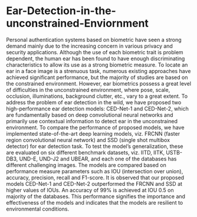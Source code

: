 # Ear-Detection-in-the-unconstrained-Enviornment

Personal authentication systems based on biometric have seen a strong demand mainly due to the increasing concern in various privacy and security applications. Although the use of each biometric trait is problem dependent, the human ear has been found to have enough discriminating characteristics to allow its use as a strong biometric measure. To locate an ear in a face image is a strenuous task, numerous existing approaches have achieved significant performance, but the majority of studies are based on the constrained environment. However, ear biometrics possess a great level of difficulties in the unconstrained environment, where pose, scale, occlusion, illuminations, background clutter, etc., vary to a great extent. To address the problem of ear detection in the wild, we have proposed two high-performance ear detection models: CED-Net-1 and CED-Net-2, which are fundamentally based on deep convolutional neural networks and primarily use contextual information to detect ear in the unconstrained environment. To compare the performance of proposed models, we have implemented state-of-the-art deep learning models, viz. FRCNN (faster region convolutional neural network) and SSD (single shot multibox detector) for ear detection task. To test the model’s generalization, these are evaluated on six different benchmark datasets, viz. IITD, IITK, USTB-DB3, UND-E, UND-J2 and UBEAR, and each one of the databases has different challenging images. The models are compared based on performance measure parameters such as IOU (intersection over union), accuracy, precision, recall and F1-score. It is observed that our proposed models CED-Net-1 and CED-Net-2 outperformed the FRCNN and SSD at higher values of IOUs. An accuracy of 99% is achieved at IOU 0.5 on majority of the databases. This performance signifies the importance and effectiveness of the models and indicates that the models are resilient to environmental conditions.
